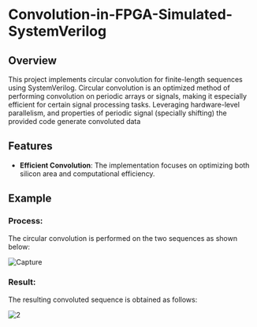 # Convolution-in-FPGA-Simulated-SystemVerilog

## Overview
This project implements circular convolution for finite-length sequences using SystemVerilog. Circular convolution is an optimized method of performing convolution on periodic arrays or signals, making it especially efficient for certain signal processing tasks. Leveraging hardware-level parallelism, and properties of periodic signal (specially shifting) the provided code generate convoluted data

## Features
- **Efficient Convolution**: The implementation focuses on optimizing both silicon area and computational efficiency.

## Example

### Process:
The circular convolution is performed on the two sequences as shown below:

![Capture](https://github.com/user-attachments/assets/6f0ce624-3d20-4baa-8c62-5c33908339d8)

### Result:
The resulting convoluted sequence is obtained as follows:

![2](https://github.com/user-attachments/assets/45c9448f-8643-4f76-bb46-03b55c3f1079)
